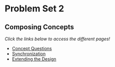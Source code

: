 # Problem Set 2

## Composing Concepts

_Click the links below to access the different pages!_

- [Concept Questions](concept_questions.md)
- [Synchronization](sync_questions.md)
- [Extending the Design](extending_design.md)

